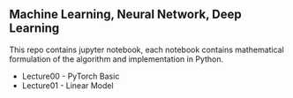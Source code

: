 ## Machine Learning, Neural Network, Deep Learning

This repo contains jupyter notebook, each notebook contains mathematical formulation of the algorithm and implementation in Python.

- Lecture00 - PyTorch Basic
- Lecture01 - Linear Model

